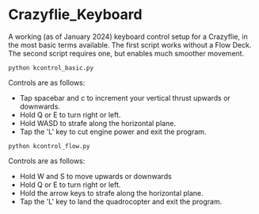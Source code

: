 # Crazyflie_Keyboard
A working (as of January 2024) keyboard control setup for a Crazyflie, in the most basic terms available. The first script works without a Flow Deck. The second script requires one, but enables much smoother movement.

```
python kcontrol_basic.py
```

Controls are as follows:

 - Tap spacebar and c to increment your vertical thrust upwards or downwards.
 - Hold Q or E to turn right or left.
 - Hold WASD to strafe along the horizontal plane.
 - Tap the 'L' key to cut engine power and exit the program.

```
python kcontrol_flow.py
```

Controls are as follows:

 - Hold W and S to move upwards or downwards
 - Hold Q or E to turn right or left.
 - Hold the arrow keys to strafe along the horizontal plane.
 - Tap the 'L' key to land the quadrocopter and exit the program.

